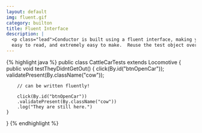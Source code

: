 ```yaml
---
layout: default
img: fluent.gif
category: builton
title: Fluent Interface
description: |
  <p class="lead">Conductor is built using a fluent interface, making your automated tests extremely
  easy to read, and extremely easy to make.  Reuse the test object over and over.</p>
---
```

{% highlight java %}
public class CattleCarTests extends Locomotive {
    public void testTheyDidntGetOut() {
        click(By.id("btnOpenCar"));
        validatePresent(By.className("cow"));

        // can be written fluently!

        click(By.id("btnOpenCar"))
        .validatePresent(By.className("cow"))
        .log("They are still here.")
    }
}
{% endhighlight %}
